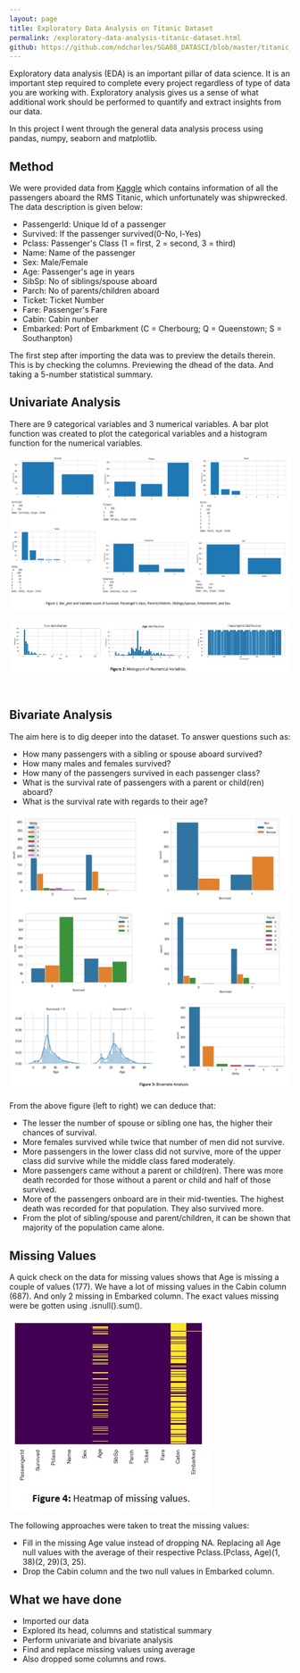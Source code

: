 ```yaml
---
layout: page
title: Exploratory Data Analysis on Titanic Dataset
permalink: /exploratory-data-analysis-titanic-dataset.html
github: https://github.com/ndcharles/SGA08_DATASCI/blob/master/titanic_dataset.ipynb
---
```

Exploratory data analysis (EDA) is an important pillar of data science. It is an important step required to complete every project regardless of type of data you are working with. Exploratory analysis gives us a sense of what additional work should be performed to quantify and extract insights from our data.

In this project I went through the general data analysis process using pandas, numpy, seaborn and matplotlib.

## Method
We were provided data from [Kaggle](https://www.kaggle.com/c/titanic/data) which contains information of all the passengers aboard the RMS Titanic, which unfortunately was shipwrecked. The data description is given below:

- Passengerld: Unique Id of a passenger
- Survived: If the passenger survived(0-No, l-Yes)
- Pclass: Passenger's Class (1 = first, 2 = second, 3 = third)
- Name: Name of the passenger
- Sex: Male/Female
- Age: Passenger's age in years
- SibSp: No of siblings/spouse aboard
- Parch: No of parents/children aboard
- Ticket: Ticket Number
- Fare: Passenger's Fare
- Cabin: Cabin nunber
- Embarked: Port of Embarkment (C = Cherbourg; Q = Queenstown; S = Southanpton)

The first step after importing the data was to preview the details therein. This is by checking the columns. Previewing the dhead of the data. And taking a 5-number statistical summary.

## Univariate Analysis
There are 9 categorical variables and 3 numerical variables. A bar plot function was created to plot the categorical variables and a histogram function for the numerical variables.

![bar_plot](/images/barplot.jpg)

![histogram](/images/hist.jpg)

<br>

## Bivariate Analysis
The aim here is to dig deeper into the dataset. To answer questions such as:
- How many passengers with a sibling or spouse aboard survived?
- How many males and females survived?
- How many of the passengers survived in each passenger class?
- What is the survival rate of passengers with a parent or child(ren) aboard?
- What is the survival rate with regards to their age?

![bivariate](/images/bivariate.jpg)

From the above figure (left to right) we can deduce that:
- The lesser the number of spouse or sibling one has, the higher their chances of survival.
- More females survived while twice that number of men did not survive.
- More passengers in the lower class did not survive, more of the upper class did survive while the middle class fared moderately.
- More passengers came without a parent or child(ren). There was more death recorded for those without a parent or child and half of those survived.
- More of the passengers onboard are in their mid-twenties. The highest death was recorded for that population. They also survived more.
- From the plot of sibling/spouse and parent/children, it can be shown that majority of the population came alone.

## Missing Values
A quick check on the data for missing values shows that Age is missing a couple of values (177). We have a lot of missing values in the Cabin column (687). And only 2 missing in Embarked column. The exact values missing were be gotten using .isnull().sum().

![missing_values](/images/missing.jpg)

The following approaches were taken to treat the missing values:
- Fill in the missing Age value instead of dropping NA. Replacing all Age null values with the average of their respective Pclass.(Pclass, Age)(1, 38)(2, 29)(3, 25).
- Drop the Cabin column and the two null values in Embarked column.

## What we have done
- Imported our data
- Explored its head, columns and statistical summary
- Perform univariate and bivariate analysis
- Find and replace missing values using average
- Also dropped some columns and rows.